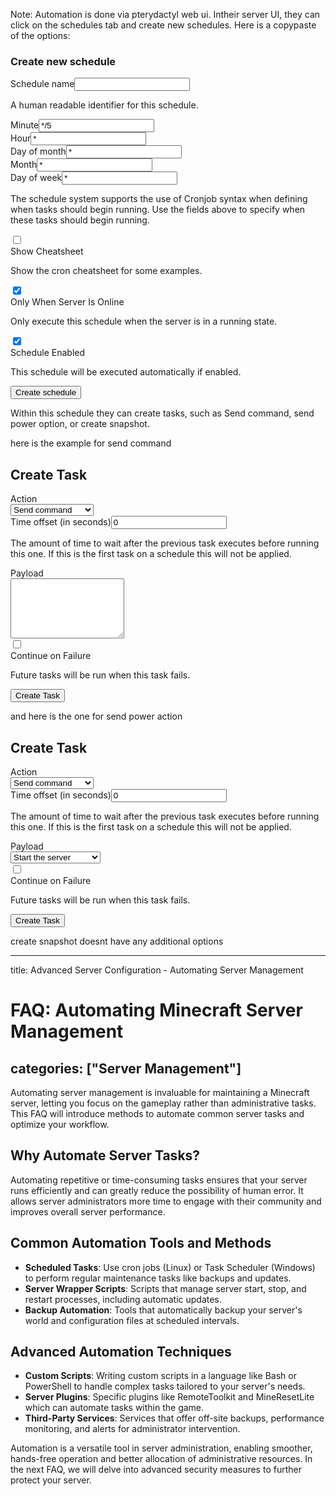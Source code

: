Note: Automation is done via pterydactyl web ui. Intheir server UI, they can click on the schedules tab and create new schedules. Here is a copypaste of the options:

<div class="Modal___StyledDiv2-sc-9vzni8-3 ekHIsr"><form action="#"><h3 class="EditScheduleModal___StyledH-sc-wh9db9-0 cxypmr">Create new schedule</h3><div><label class="Label-sc-g780ms-0 eDArzA">Schedule name</label><input name="name" class="Input-sc-19rce1w-0 jqTCDz" value=""><p class="input-help">A human readable identifier for this schedule.</p></div><div class="EditScheduleModal___StyledDiv-sc-wh9db9-2 kSHVxK"><div><label class="Label-sc-g780ms-0 eDArzA">Minute</label><input name="minute" class="Input-sc-19rce1w-0 jqTCDz" value="*/5"></div><div><label class="Label-sc-g780ms-0 eDArzA">Hour</label><input name="hour" class="Input-sc-19rce1w-0 jqTCDz" value="*"></div><div><label class="Label-sc-g780ms-0 eDArzA">Day of month</label><input name="dayOfMonth" class="Input-sc-19rce1w-0 jqTCDz" value="*"></div><div><label class="Label-sc-g780ms-0 eDArzA">Month</label><input name="month" class="Input-sc-19rce1w-0 jqTCDz" value="*"></div><div><label class="Label-sc-g780ms-0 eDArzA">Day of week</label><input name="dayOfWeek" class="Input-sc-19rce1w-0 jqTCDz" value="*"></div></div><p class="EditScheduleModal___StyledP-sc-wh9db9-3 grcOVE">The schedule system supports the use of Cronjob syntax when defining when tasks should begin running. Use the fields above to specify when these tasks should begin running.</p><div class="EditScheduleModal___StyledDiv2-sc-wh9db9-4 fhEpAC"><div class="Switch___StyledDiv-sc-1nxt82m-2 dkbCmT"><div class="Switch__ToggleContainer-sc-1nxt82m-0 Switch___StyledToggleContainer-sc-1nxt82m-1 cDmYBr clxIFG"><input id="c27b2a74-feb3-4bd4-a79e-0ef1474218f2" name="show_cheatsheet" type="checkbox" class="Input-sc-19rce1w-0 jqTCDz"><label for="c27b2a74-feb3-4bd4-a79e-0ef1474218f2" class="Label-sc-g780ms-0 eDArzA"></label></div><div class="Switch___StyledDiv2-sc-1nxt82m-3 edCuOF"><label for="c27b2a74-feb3-4bd4-a79e-0ef1474218f2" class="Label-sc-g780ms-0 Switch___StyledLabel-sc-1nxt82m-4 eDArzA fHZEit">Show Cheatsheet</label><p class="Switch___StyledP-sc-1nxt82m-5 hVFTpi">Show the cron cheatsheet for some examples.</p></div></div></div><div class="EditScheduleModal___StyledDiv4-sc-wh9db9-6 jyDDEO"><div class="undefined undefined"><div class="Switch___StyledDiv-sc-1nxt82m-2 dkbCmT"><div class="Switch__ToggleContainer-sc-1nxt82m-0 Switch___StyledToggleContainer-sc-1nxt82m-1 cDmYBr clxIFG"><input id="fd0b2680-a219-4efb-81a1-75204d1cb38f" name="onlyWhenOnline" type="checkbox" class="Input-sc-19rce1w-0 jqTCDz" checked=""><label for="fd0b2680-a219-4efb-81a1-75204d1cb38f" class="Label-sc-g780ms-0 eDArzA"></label></div><div class="Switch___StyledDiv2-sc-1nxt82m-3 edCuOF"><label for="fd0b2680-a219-4efb-81a1-75204d1cb38f" class="Label-sc-g780ms-0 Switch___StyledLabel-sc-1nxt82m-4 eDArzA fHZEit">Only When Server Is Online</label><p class="Switch___StyledP-sc-1nxt82m-5 hVFTpi">Only execute this schedule when the server is in a running state.</p></div></div></div></div><div class="EditScheduleModal___StyledDiv5-sc-wh9db9-7 ueIjC"><div class="undefined undefined"><div class="Switch___StyledDiv-sc-1nxt82m-2 dkbCmT"><div class="Switch__ToggleContainer-sc-1nxt82m-0 Switch___StyledToggleContainer-sc-1nxt82m-1 cDmYBr clxIFG"><input id="5fb4fb0b-f7d2-45b7-8825-c33e41db5974" name="enabled" type="checkbox" class="Input-sc-19rce1w-0 jqTCDz" checked=""><label for="5fb4fb0b-f7d2-45b7-8825-c33e41db5974" class="Label-sc-g780ms-0 eDArzA"></label></div><div class="Switch___StyledDiv2-sc-1nxt82m-3 edCuOF"><label for="5fb4fb0b-f7d2-45b7-8825-c33e41db5974" class="Label-sc-g780ms-0 Switch___StyledLabel-sc-1nxt82m-4 eDArzA fHZEit">Schedule Enabled</label><p class="Switch___StyledP-sc-1nxt82m-5 hVFTpi">This schedule will be executed automatically if enabled.</p></div></div></div></div><div class="EditScheduleModal___StyledDiv6-sc-wh9db9-8 gcfmAu"><button class="style-module_4LBM1DKx style-module_3kBDV_wo w-full sm:w-auto" type="submit">Create schedule</button></div></form></div>


Within this schedule they can create tasks, such as Send command, send power option, or create snapshot. 

here is the example for send command

<div class="Modal___StyledDiv2-sc-9vzni8-3 ekHIsr"><form action="#" class="TaskDetailsModal___StyledForm-sc-1b5dnyw-0 kAWofE"><h2 class="TaskDetailsModal___StyledH-sc-1b5dnyw-2 kkQgKo">Create Task</h2><div class="TaskDetailsModal___StyledDiv-sc-1b5dnyw-3 cHVkBq"><div class="TaskDetailsModal___StyledDiv2-sc-1b5dnyw-4 eAlosr"><label class="Label-sc-g780ms-0 eDArzA">Action</label><div class="undefined undefined"><select name="action" class="Select-sc-17exaqp-0 dupyoa"><option value="command">Send command</option><option value="power">Send power action</option><option value="snapshot">Create snapshot</option></select></div></div><div class="TaskDetailsModal___StyledDiv3-sc-1b5dnyw-5 jrcMYX"><div><label class="Label-sc-g780ms-0 eDArzA">Time offset (in seconds)</label><input name="timeOffset" class="Input-sc-19rce1w-0 jqTCDz" value="0"><p class="input-help">The amount of time to wait after the previous task executes before running this one. If this is the first task on a schedule this will not be applied.</p></div></div></div><div class="TaskDetailsModal___StyledDiv4-sc-1b5dnyw-6 kFmVpH"><div><label class="Label-sc-g780ms-0 eDArzA">Payload</label><div class="undefined undefined"><textarea name="payload" rows="6" class="Input__Textarea-sc-19rce1w-1 kKFWRA"></textarea></div></div></div><div class="TaskDetailsModal___StyledDiv5-sc-1b5dnyw-7 kNHdmD"><div class="undefined undefined"><div class="Switch___StyledDiv-sc-1nxt82m-2 dkbCmT"><div class="Switch__ToggleContainer-sc-1nxt82m-0 Switch___StyledToggleContainer-sc-1nxt82m-1 cDmYBr clxIFG"><input id="a960e8d5-0078-41cf-b48e-b93a9f057bb2" name="continueOnFailure" type="checkbox" class="Input-sc-19rce1w-0 jqTCDz"><label for="a960e8d5-0078-41cf-b48e-b93a9f057bb2" class="Label-sc-g780ms-0 eDArzA"></label></div><div class="Switch___StyledDiv2-sc-1nxt82m-3 edCuOF"><label for="a960e8d5-0078-41cf-b48e-b93a9f057bb2" class="Label-sc-g780ms-0 Switch___StyledLabel-sc-1nxt82m-4 eDArzA fHZEit">Continue on Failure</label><p class="Switch___StyledP-sc-1nxt82m-5 hVFTpi">Future tasks will be run when this task fails.</p></div></div></div></div><div class="TaskDetailsModal___StyledDiv6-sc-1b5dnyw-8 cYjMzD"><button class="style-module_4LBM1DKx style-module_3kBDV_wo" type="submit">Create Task</button></div></form></div>


and here is the one for send power action

<div class="Modal___StyledDiv2-sc-9vzni8-3 ekHIsr"><form action="#" class="TaskDetailsModal___StyledForm-sc-1b5dnyw-0 kAWofE"><h2 class="TaskDetailsModal___StyledH-sc-1b5dnyw-2 kkQgKo">Create Task</h2><div class="TaskDetailsModal___StyledDiv-sc-1b5dnyw-3 cHVkBq"><div class="TaskDetailsModal___StyledDiv2-sc-1b5dnyw-4 eAlosr"><label class="Label-sc-g780ms-0 eDArzA">Action</label><div class="undefined undefined"><select name="action" class="Select-sc-17exaqp-0 dupyoa"><option value="command">Send command</option><option value="power">Send power action</option><option value="snapshot">Create snapshot</option></select></div></div><div class="TaskDetailsModal___StyledDiv3-sc-1b5dnyw-5 jrcMYX"><div><label class="Label-sc-g780ms-0 eDArzA">Time offset (in seconds)</label><input name="timeOffset" class="Input-sc-19rce1w-0 jqTCDz" value="0"><p class="input-help">The amount of time to wait after the previous task executes before running this one. If this is the first task on a schedule this will not be applied.</p></div></div></div><div class="TaskDetailsModal___StyledDiv4-sc-1b5dnyw-6 kFmVpH"><div><label class="Label-sc-g780ms-0 eDArzA">Payload</label><div class="undefined undefined"><select name="payload" class="Select-sc-17exaqp-0 dupyoa"><option value="start">Start the server</option><option value="restart">Restart the server</option><option value="stop">Stop the server</option><option value="kill">Terminate the server</option></select></div></div></div><div class="TaskDetailsModal___StyledDiv5-sc-1b5dnyw-7 kNHdmD"><div class="undefined undefined"><div class="Switch___StyledDiv-sc-1nxt82m-2 dkbCmT"><div class="Switch__ToggleContainer-sc-1nxt82m-0 Switch___StyledToggleContainer-sc-1nxt82m-1 cDmYBr clxIFG"><input id="a960e8d5-0078-41cf-b48e-b93a9f057bb2" name="continueOnFailure" type="checkbox" class="Input-sc-19rce1w-0 jqTCDz"><label for="a960e8d5-0078-41cf-b48e-b93a9f057bb2" class="Label-sc-g780ms-0 eDArzA"></label></div><div class="Switch___StyledDiv2-sc-1nxt82m-3 edCuOF"><label for="a960e8d5-0078-41cf-b48e-b93a9f057bb2" class="Label-sc-g780ms-0 Switch___StyledLabel-sc-1nxt82m-4 eDArzA fHZEit">Continue on Failure</label><p class="Switch___StyledP-sc-1nxt82m-5 hVFTpi">Future tasks will be run when this task fails.</p></div></div></div></div><div class="TaskDetailsModal___StyledDiv6-sc-1b5dnyw-8 cYjMzD"><button class="style-module_4LBM1DKx style-module_3kBDV_wo" type="submit">Create Task</button></div></form></div>

create snapshot doesnt have any additional options

---
title: Advanced Server Configuration - Automating Server Management
# FAQ: Automating Minecraft Server Management
categories: ["Server Management"]
---

Automating server management is invaluable for maintaining a Minecraft server, letting you focus on the gameplay rather than administrative tasks. This FAQ will introduce methods to automate common server tasks and optimize your workflow.

## Why Automate Server Tasks?

Automating repetitive or time-consuming tasks ensures that your server runs efficiently and can greatly reduce the possibility of human error. It allows server administrators more time to engage with their community and improves overall server performance.

## Common Automation Tools and Methods

- **Scheduled Tasks**: Use cron jobs (Linux) or Task Scheduler (Windows) to perform regular maintenance tasks like backups and updates.
- **Server Wrapper Scripts**: Scripts that manage server start, stop, and restart processes, including automatic updates.
- **Backup Automation**: Tools that automatically backup your server's world and configuration files at scheduled intervals.

## Advanced Automation Techniques

- **Custom Scripts**: Writing custom scripts in a language like Bash or PowerShell to handle complex tasks tailored to your server's needs.
- **Server Plugins**: Specific plugins like RemoteToolkit and MineResetLite which can automate tasks within the game.
- **Third-Party Services**: Services that offer off-site backups, performance monitoring, and alerts for administrator intervention.

Automation is a versatile tool in server administration, enabling smoother, hands-free operation and better allocation of administrative resources. In the next FAQ, we will delve into advanced security measures to further protect your server.
